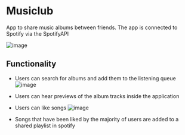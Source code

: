 # Musiclub

App to share music albums between friends. The app is connected to Spotify via the SpotifyAPI

![image](https://github.com/kenzo-bt/musiclub/assets/86800147/f342ab23-6835-46a2-afbf-5a12641867eb)

## Functionality

- Users can search for albums and add them to the listening queue
  ![image](https://github.com/kenzo-bt/musiclub/assets/86800147/c4769667-cce2-4567-b844-2fe34a765c60)

- Users can hear previews of the album tracks inside the application
- Users can like songs
  ![image](https://github.com/kenzo-bt/musiclub/assets/86800147/de0596b5-720c-482b-83ec-baaf83f36790)

- Songs that have been liked by the majority of users are added to a shared playlist in spotify

